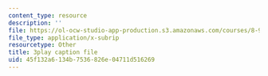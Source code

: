 ```yaml
---
content_type: resource
description: ''
file: https://ol-ocw-studio-app-production.s3.amazonaws.com/courses/8-962-general-relativity-spring-2020/45f132a6134b7536826e04711d516269_H6eR3sG524M.srt
file_type: application/x-subrip
resourcetype: Other
title: 3play caption file
uid: 45f132a6-134b-7536-826e-04711d516269
---
```

